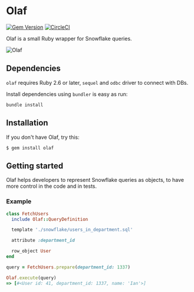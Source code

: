 # Olaf
[![Gem Version](https://badge.fury.io/rb/olaf.svg)](https://badge.fury.io/rb/olaf)
[![CircleCI](https://circleci.com/gh/carwow/olaf.svg?style=shield&circle-token=:circle-ci-badge-token)](https://circleci.com/gh/carwow/olaf)



Olaf is a small Ruby wrapper for Snowflake queries.

![Olaf](https://user-images.githubusercontent.com/56375/96335285-8c86f080-106f-11eb-9489-999a884f1246.jpg)


## Dependencies

`olaf` requires Ruby 2.6 or later, `sequel` and `odbc` driver to connect with DBs.

Install dependencies using `bundler` is easy as run:

    bundle install

## Installation

If you don't have Olaf, try this:

    $ gem install olaf

## Getting started

Olaf helps developers to represent Snowflake queries as objects, to have more
control in the code and in tests.

### Example

```ruby
class FetchUsers
  include Olaf::QueryDefinition

  template './snowflake/users_in_department.sql'

  attribute :department_id

  row_object User
end

query = FetchUsers.prepare(department_id: 1337)

Olaf.execute(query)
=> [#<User id: 41, department_id: 1337, name: 'Ian'>]
```
